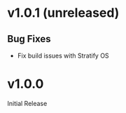 # v1.0.1 (unreleased)

## Bug Fixes

- Fix build issues with Stratify OS

# v1.0.0

Initial Release
